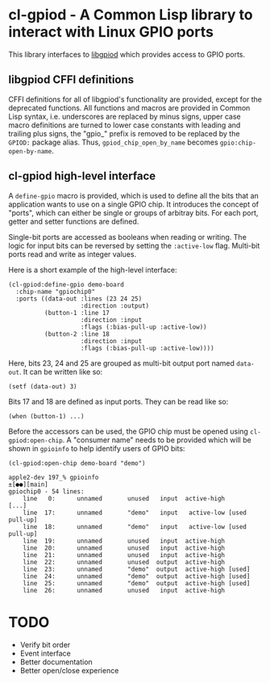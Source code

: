 # cl-gpiod - A Common Lisp library to interact with Linux GPIO ports

This library interfaces to
[libgpiod](https://git.kernel.org/pub/scm/libs/libgpiod/libgpiod.git/)
which provides access to GPIO ports.

## libgpiod CFFI definitions

CFFI definitions for all of libgpiod's functionality are provided,
except for the deprecated functions.  All functions and macros are
provided in Common Lisp syntax, i.e. underscores are replaced by minus
signs, upper case macro definitions are turned to lower case constants
with leading and trailing plus signs, the "gpio_" prefix is removed to
be replaced by the `GPIOD:` package alias.   Thus,
`gpiod_chip_open_by_name` becomes `gpio:chip-open-by-name`.

## cl-gpiod high-level interface

A `define-gpio` macro is provided, which is used to define all the
bits that an application wants to use on a single GPIO chip.  It
introduces the concept of "ports", which can either be single or
groups of arbitray bits.  For each port, getter and setter functions
are defined.

Single-bit ports are accessed as booleans when reading or writing.
The logic for input bits can be reversed by setting the `:active-low`
flag.  Multi-bit ports read and write as integer values.

Here is a short example of the high-level interface:

```
(cl-gpiod:define-gpio demo-board
  :chip-name "gpiochip0"
  :ports ((data-out :lines (23 24 25)
                    :direction :output)
          (button-1 :line 17
                    :direction :input
                    :flags (:bias-pull-up :active-low))
          (button-2 :line 18
                    :direction :input
                    :flags (:bias-pull-up :active-low))))
```

Here, bits 23, 24 and 25 are grouped as multi-bit output port named
`data-out`.  It can be written like so:

    (setf (data-out) 3)

Bits 17 and 18 are defined as input ports.  They can be read like so:

    (when (button-1) ...)

Before the accessors can be used, the GPIO chip must be opened using
`cl-gpiod:open-chip`.  A "consumer name" needs to be provided which
will be shown in `gpioinfo` to help identify users of GPIO bits:

    (cl-gpiod:open-chip demo-board "demo")

```
apple2-dev 197_% gpioinfo                                                                                                               ±[●●][main]
gpiochip0 - 54 lines:
    line   0:      unnamed       unused   input  active-high
[...]
    line  17:      unnamed       "demo"   input   active-low [used pull-up]
    line  18:      unnamed       "demo"   input   active-low [used pull-up]
    line  19:      unnamed       unused   input  active-high
    line  20:      unnamed       unused   input  active-high
    line  21:      unnamed       unused   input  active-high
    line  22:      unnamed       unused  output  active-high
    line  23:      unnamed       "demo"  output  active-high [used]
    line  24:      unnamed       "demo"  output  active-high [used]
    line  25:      unnamed       "demo"  output  active-high [used]
    line  26:      unnamed       unused   input  active-high
```


# TODO

 - Verify bit order
 - Event interface
 - Better documentation
 - Better open/close experience
